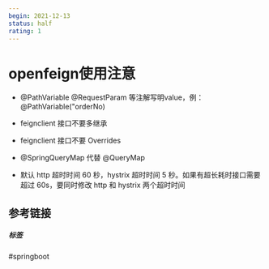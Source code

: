 ```yaml
---
begin: 2021-12-13
status: half
rating: 1
---
```


# openfeign使用注意

-   @PathVariable @RequestParam 等注解写明value，例：@PathVariable("orderNo)
    
-   feignclient 接口不要多继承
    
-   feignclient 接口不要 Overrides
    
-   @SpringQueryMap 代替 @QueryMap
    
-   默认 http 超时时间 60 秒，hystrix 超时时间 5 秒。如果有超长耗时接口需要超过 60s，要同时修改 http 和 hystrix 两个超时时间

## 参考链接


##### 标签
#springboot 
